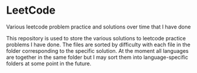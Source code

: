 # LeetCode
Various leetcode problem practice and solutions over time that I have done

This repository is used to store the various solutions to leetcode practice problems I have done.
The files are sorted by difficulty with each file in the folder corresponding to the specific solution.
At the moment all languages are together in the same folder but I may sort them into language-specific folders at some point in the future.
